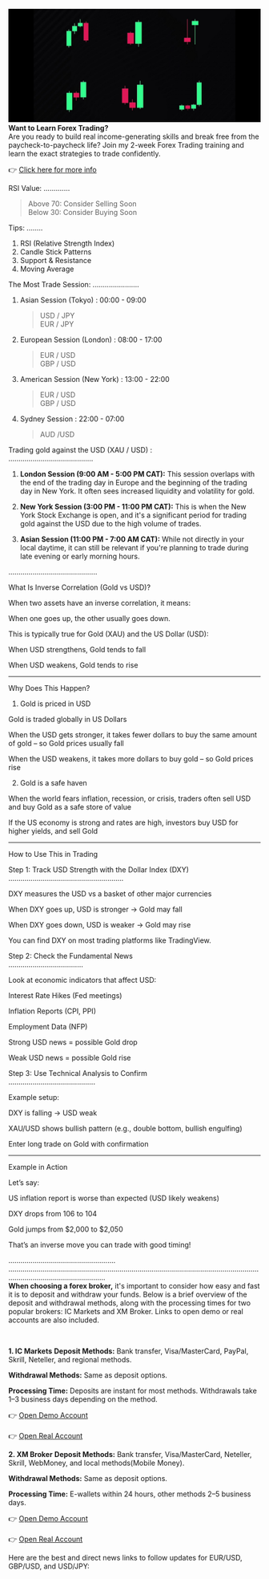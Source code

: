 
![logo](https://github.com/Christophe210/Christophe210/blob/main/Forex.jpeg) 
<strong>Want to Learn Forex Trading?</strong> <br>
Are you ready to build real income-generating skills and break free from the paycheck-to-paycheck life?
Join my 2-week Forex Trading training and learn the exact strategies to trade confidently.

👉  [Click here for more info](https://www.chrisofficial.com/learn-forex-trading/) <br>

RSI Value:
.............
> Above 70: Consider Selling Soon <br>
> Below 30: Consider Buying Soon

Tips:
........
1. RSI (Relative  Strength Index)
2. Candle Stick Patterns
3. Support & Resistance
4. Moving Average 


The Most Trade Session:
.......................

1. Asian Session (Tokyo) : 00:00 - 09:00 
   > USD / JPY <br>
   > EUR / JPY
2. European Session (London) : 08:00 - 17:00
   > EUR / USD <br>
   > GBP / USD
3. American Session (New York) : 13:00 - 22:00
   > EUR / USD <br>
   > GBP / USD
4. Sydney Session : 22:00 - 07:00
   > AUD /USD 

Trading gold against the USD (XAU / USD) : <br>
..........................................

1. <strong>London Session (9:00 AM - 5:00 PM CAT):</strong> This session overlaps with the end of the trading day in Europe and the beginning of the trading day in New York. It often sees increased liquidity and volatility for gold. <br>

2. <strong>New York Session (3:00 PM - 11:00 PM CAT):</strong> This is when the New York Stock Exchange is open, and it's a significant period for trading gold against the USD due to the high volume of trades. <br>

3. <strong>Asian Session (11:00 PM - 7:00 AM CAT):</strong> While not directly in your local daytime, it can still be relevant if you're planning to trade during late evening or early morning hours. <br>

............................................ <br>

What Is Inverse Correlation (Gold vs USD)?

When two assets have an inverse correlation, it means:

When one goes up, the other usually goes down.


This is typically true for Gold (XAU) and the US Dollar (USD):

When USD strengthens, Gold tends to fall

When USD weakens, Gold tends to rise



---

Why Does This Happen?

1. Gold is priced in USD

Gold is traded globally in US Dollars

When the USD gets stronger, it takes fewer dollars to buy the same amount of gold – so Gold prices usually fall

When the USD weakens, it takes more dollars to buy gold – so Gold prices rise


2. Gold is a safe haven

When the world fears inflation, recession, or crisis, traders often sell USD and buy Gold as a safe store of value

If the US economy is strong and rates are high, investors buy USD for higher yields, and sell Gold



---

How to Use This in Trading

Step 1: Track USD Strength with the Dollar Index (DXY)  <br>
......................................................... <br>

DXY measures the USD vs a basket of other major currencies

When DXY goes up, USD is stronger → Gold may fall

When DXY goes down, USD is weaker → Gold may rise


You can find DXY on most trading platforms like TradingView.

Step 2: Check the Fundamental News <br>
..................................... <br>

Look at economic indicators that affect USD:

Interest Rate Hikes (Fed meetings)

Inflation Reports (CPI, PPI)

Employment Data (NFP)

Strong USD news = possible Gold drop

Weak USD news = possible Gold rise


Step 3: Use Technical Analysis to Confirm <br>
........................................... <br>

Example setup:

DXY is falling → USD weak

XAU/USD shows bullish pattern (e.g., double bottom, bullish engulfing)

Enter long trade on Gold with confirmation



---

Example in Action

Let’s say:

US inflation report is worse than expected (USD likely weakens)

DXY drops from 106 to 104

Gold jumps from $2,000 to $2,050


That’s an inverse move you can trade with good timing!


..................................................... <br>
............................................................................................................................................................................ <br>
<strong>When choosing a forex broker,</strong> it's important to consider how easy and fast it is to deposit and withdraw your funds. Below is a brief overview of the deposit and withdrawal methods, along with the processing times for two popular brokers: IC Markets and XM Broker. Links to open demo or real accounts are also included.

<br>

<strong>1. IC Markets</strong>
<strong>Deposit Methods:</strong> Bank transfer, Visa/MasterCard, PayPal, Skrill, Neteller, and regional methods.

<strong>Withdrawal Methods:</strong> Same as deposit options.

<strong>Processing Time:</strong> Deposits are instant for most methods. Withdrawals take 1–3 business days depending on the method.

👉 [Open Demo Account](https://icmarkets.com/?camp=83914) 
<br><br>
👉 [Open Real Account](https://icmarkets.com/?camp=83914)

<strong>2. XM Broker</strong>
<strong>Deposit Methods:</strong> Bank transfer, Visa/MasterCard, Neteller, Skrill, WebMoney, and local methods(Mobile Money).

<strong>Withdrawal Methods:</strong> Same as deposit options.

<strong>Processing Time:</strong> E-wallets within 24 hours, other methods 2–5 business days.

👉 [Open Demo Account](https://www.xmglobal.com/referral?token=8qwGrUqVgnQsNy5-VhIB2A) 
<br><br>
👉 [Open Real Account](https://www.xmglobal.com/referral?token=8qwGrUqVgnQsNy5-VhIB2A)

Here are the best and direct news links to follow updates for EUR/USD, GBP/USD, and USD/JPY:



